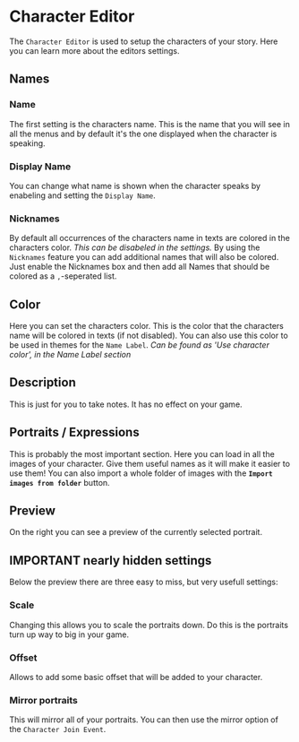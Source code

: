 # Character Editor

The `Character Editor` is used to setup the characters of your story. Here you can learn more about the editors settings.

## Names
### Name
The first setting is the characters name. This is the name that you will see in all the menus and by default it's the one displayed when the character is speaking.

### Display Name
You can change what name is shown when the character speaks by enabeling and setting the `Display Name`.

### Nicknames
By default all occurrences of the characters name in texts are colored in the characters color.
*This can be disabeled in the settings.*
By using the `Nicknames` feature you can add additional names that will also be colored. Just enable the Nicknames box and then add all Names that should be colored as a `,`-seperated list.

## Color
Here you can set the characters color. This is the color that the characters name will be colored in texts (if not disabled).
You can also use this color to be used in themes for the `Name Label`. 
*Can be found as 'Use character color', in the Name Label section*

## Description
This is just for you to take notes. It has no effect on your game.

## Portraits / Expressions
This is probably the most important section. Here you can load in all the images of your character. Give them useful names as it will make it easier to use them!
You can also import a whole folder of images with the **`Import images from folder`** button.

## Preview
On the right you can see a preview of the currently selected portrait.

## IMPORTANT nearly hidden settings
Below the preview there are three easy to miss, but very usefull settings:

### Scale
Changing this allows you to scale the portraits down. Do this is the portraits turn up way to big in your game.

### Offset
Allows to add some basic offset that will be added to your character.

### Mirror portraits
This will mirror all of your portraits. You can then use the mirror option of the `Character Join Event`.
